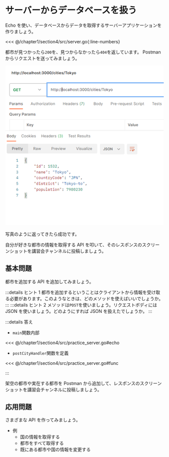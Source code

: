 # サーバーからデータベースを扱う

Echo を使い、データベースからデータを取得するサーバーアプリケーションを作りましょう。

<<< @/chapter1/section4/src/server.go{:line-numbers}

都市が見つかったら`200`を、見つからなかったら`404`を返しています。
Postman からリクエストを送ってみましょう。

![](assets/postman.png)

写真のように返ってきたら成功です。

自分が好きな都市の情報を取得する API を叩いて、そのレスポンスのスクリーンショットを講習会チャンネルに投稿しましょう。

## 基本問題

都市を追加する API を追加してみましょう。

:::details ヒント 1
都市を追加するということはクライアントから情報を受け取る必要があります。このようなときは、どのメソッドを使えばいいでしょうか。
:::
:::details ヒント 2
メソッドは`POST`を使いましょう。リクエストボディには JSON を使いましょう。どのようにすれば JSON を扱えたでしょうか。
:::

:::details 答え

- `main`関数内部

<<< @/chapter1/section4/src/practice_server.go#echo

- `postCityHandler`関数を定義

<<< @/chapter1/section4/src/practice_server.go#func

:::

架空の都市や実在する都市を Postman から追加して、レスポンスのスクリーンショットを講習会チャンネルに投稿しましょう。

## 応用問題

さまざまな API を作ってみましょう。

- 例
  - 国の情報を取得する
  - 都市をすべて取得する
  - 既にある都市や国の情報を変更する
